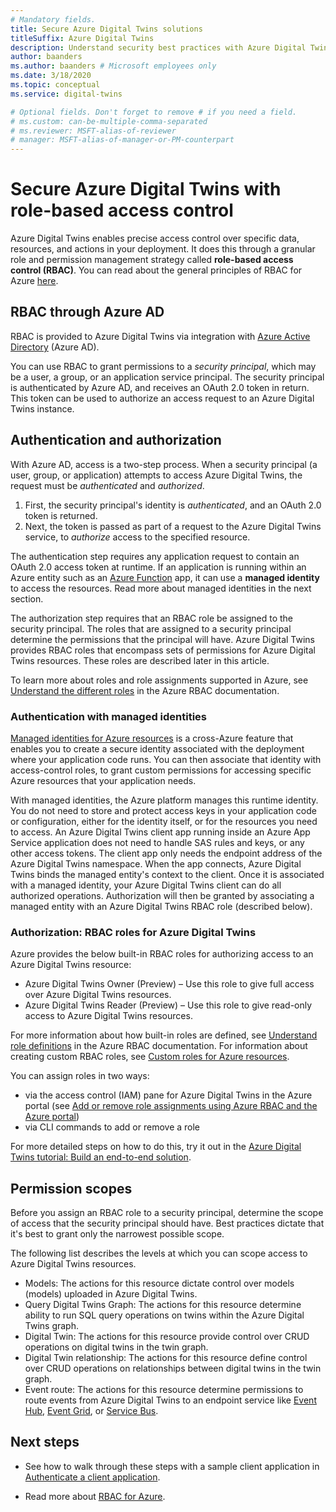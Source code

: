 ```yaml
---
# Mandatory fields.
title: Secure Azure Digital Twins solutions
titleSuffix: Azure Digital Twins
description: Understand security best practices with Azure Digital Twins.
author: baanders
ms.author: baanders # Microsoft employees only
ms.date: 3/18/2020
ms.topic: conceptual
ms.service: digital-twins

# Optional fields. Don't forget to remove # if you need a field.
# ms.custom: can-be-multiple-comma-separated
# ms.reviewer: MSFT-alias-of-reviewer
# manager: MSFT-alias-of-manager-or-PM-counterpart
---
```


# Secure Azure Digital Twins with role-based access control

Azure Digital Twins enables precise access control over specific data, resources, and actions in your deployment. It does this through a granular role and permission management strategy called **role-based access control (RBAC)**. You can read about the general principles of RBAC for Azure [here](../role-based-access-control/overview.md).

## RBAC through Azure AD

RBAC is provided to Azure Digital Twins via integration with [Azure Active Directory](../active-directory/fundamentals/active-directory-whatis.md) (Azure AD).

You can use RBAC to grant permissions to a *security principal*, which may be a user, a group, or an application service principal. The security principal is authenticated by Azure AD, and receives an OAuth 2.0 token in return. This token can be used to authorize an access request to an Azure Digital Twins instance.

## Authentication and authorization

With Azure AD, access is a two-step process. When a security principal (a user, group, or application) attempts to access Azure Digital Twins, the request must be *authenticated* and *authorized*. 

1. First, the security principal's identity is *authenticated*, and an OAuth 2.0 token is returned.
2. Next, the token is passed as part of a request to the Azure Digital Twins service, to *authorize* access to the specified resource.

The authentication step requires any application request to contain an OAuth 2.0 access token at runtime. If an application is running within an Azure entity such as an [Azure Function](../azure-functions/functions-overview.md) app, it can use a **managed identity** to access the resources. Read more about managed identities in the next section.

The authorization step requires that an RBAC role be assigned to the security principal. The roles that are assigned to a security principal determine the permissions that the principal will have. Azure Digital Twins provides RBAC roles that encompass sets of permissions for Azure Digital Twins resources. These roles are described later in this article.

To learn more about roles and role assignments supported in Azure, see [Understand the different roles](../role-based-access-control/rbac-and-directory-admin-roles.md) in the Azure RBAC documentation.

### Authentication with managed identities

[Managed identities for Azure resources](../active-directory/managed-identities-azure-resources/overview.md) is a cross-Azure feature that enables you to create a secure identity associated with the deployment where your application code runs. You can then associate that identity with access-control roles, to grant custom permissions for accessing specific Azure resources that your application needs.

With managed identities, the Azure platform manages this runtime identity. You do not need to store and protect access keys in your application code or configuration, either for the identity itself, or for the resources you need to access. An Azure Digital Twins client app running inside an Azure App Service application does not need to handle SAS rules and keys, or any other access tokens. The client app only needs the endpoint address of the Azure Digital Twins namespace. When the app connects, Azure Digital Twins binds the managed entity's context to the client. Once it is associated with a managed identity, your Azure Digital Twins client can do all authorized operations. Authorization will then be granted by associating a managed entity with an Azure Digital Twins RBAC role (described below).

### Authorization: RBAC roles for Azure Digital Twins

Azure provides the below built-in RBAC roles for authorizing access to an Azure Digital Twins resource:
* Azure Digital Twins Owner (Preview) – Use this role to give full access over Azure Digital Twins resources.
* Azure Digital Twins Reader (Preview) – Use this role to give read-only access to Azure Digital Twins resources.

For more information about how built-in roles are defined, see [Understand role definitions](../role-based-access-control/role-definitions.md) in the Azure RBAC documentation. For information about creating custom RBAC roles, see [Custom roles for Azure resources](../role-based-access-control/custom-roles.md).

You can assign roles in two ways:
* via the access control (IAM) pane for Azure Digital Twins in the Azure portal (see [Add or remove role assignments using Azure RBAC and the Azure portal](../role-based-access-control/role-assignments-portal.md))
* via CLI commands to add or remove a role

For more detailed steps on how to do this, try it out in the [Azure Digital Twins tutorial: Build an end-to-end solution](tutorial.md).

## Permission scopes

Before you assign an RBAC role to a security principal, determine the scope of access that the security principal should have. Best practices dictate that it's best to grant only the narrowest possible scope.

The following list describes the levels at which you can scope access to Azure Digital Twins resources.
* Models: The actions for this resource dictate control over models (models) uploaded in Azure Digital Twins.
* Query Digital Twins Graph: The actions for this resource determine ability to run SQL query operations on twins within the Azure Digital Twins graph.
* Digital Twin: The actions for this resource provide control over CRUD operations on digital twins in the twin graph.
* Digital Twin relationship: The actions for this resource define control over CRUD operations on relationships between digital twins in the twin graph.
* Event route: The actions for this resource determine permissions to route events from Azure Digital Twins to an endpoint service like [Event Hub](../event-hubs/event-hubs-about.md), [Event Grid](../event-grid/overview.md), or [Service Bus](../service-bus-messaging/service-bus-messaging-overview.md).

## Next steps

* See how to walk through these steps with a sample client application in [Authenticate a client application](how-to-authenticate-client.md).

* Read more about [RBAC for Azure](../role-based-access-control/overview.md).
